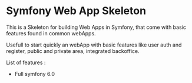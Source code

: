 # Symfony Web App Skeleton

This is a Skeleton for building Web Apps in Symfony, that come with basic features found in common webApps.

Usefull to start quickly an webApp with basic features like user auth and register, public and private area, integrated backoffice.

List of features :
* Full symfony 6.0

